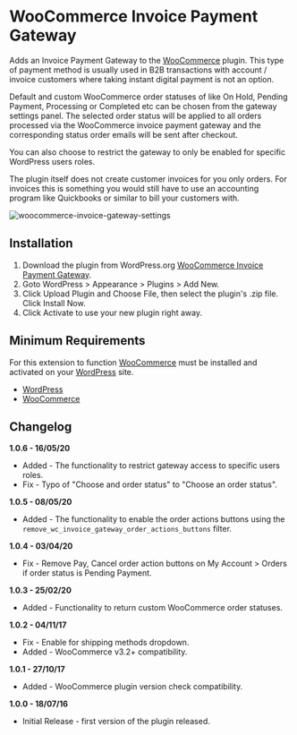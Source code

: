 # WooCommerce Invoice Payment Gateway
Adds an Invoice Payment Gateway to the [WooCommerce](https://www.woocommerce.com/) plugin. This type of payment method is usually used in B2B transactions with account / invoice customers where taking instant digital payment is not an option.

Default and custom WooCommerce order statuses of like On Hold, Pending Payment, Processing or Completed etc can be chosen from the gateway settings panel. The selected order status will be applied to all orders processed via the WooCommerce invoice payment gateway and the corresponding status order emails will be sent after checkout.

You can also choose to restrict the gateway to only be enabled for specific WordPress users roles.

The plugin itself does not create customer invoices for you only orders. For invoices this is something you would still have to use an accounting program like Quickbooks or similar to bill your customers with.


![woocommerce-invoice-gateway-settings](https://user-images.githubusercontent.com/1190565/82124911-351be600-979a-11ea-893d-185e0d398a9d.png)

## Installation

1. Download the plugin from WordPress.org [WooCommerce Invoice Payment Gateway](https://wordpress.org/plugins/wc-invoice-gateway/).
2. Goto WordPress > Appearance > Plugins > Add New.
3. Click Upload Plugin and Choose File, then select the plugin's .zip file. Click Install Now.
4. Click Activate to use your new plugin right away.

## Minimum Requirements

For this extension to function [WooCommerce](https://www.woocommerce.com/) must be installed and activated on your [WordPress](https://wordpress.org/) site.

* [WordPress](https://wordpress.org/)
* [WooCommerce](https://www.woocommerce.com/)

## Changelog

**1.0.6 - 16/05/20**
* Added - The functionality to restrict gateway access to specific users roles.
* Fix - Typo of "Choose and order status" to "Choose an order status".

**1.0.5 - 08/05/20**
* Added - The functionality to enable the order actions buttons using the `remove_wc_invoice_gateway_order_actions_buttons` filter.

**1.0.4 - 03/04/20**
* Fix - Remove Pay, Cancel order action buttons on My Account > Orders if order status is Pending Payment.

**1.0.3 - 25/02/20**
* Added - Functionality to return custom WooCommerce order statuses.

**1.0.2 - 04/11/17**
* Fix - Enable for shipping methods dropdown.
* Added - WooCommerce v3.2+ compatibility.

**1.0.1 - 27/10/17**
* Added - WooCommerce plugin version check compatibility.

**1.0.0 - 18/07/16**
* Initial Release - first version of the plugin released.
